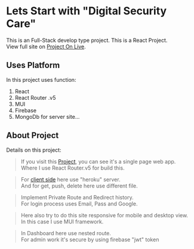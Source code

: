 # Lets Start with "Digital Security Care"

This is an Full-Stack develop type project. This is a React Project.\
View full site on [Project On Live]().

## Uses Platform

In this project uses function:
1. React
2. React Router .v5
3. MUI
4. Firebase
5. MongoDb for server site...

## About Project

Details on this project:

> If you visit this [Project](), you can see it's a single page web app.\
  Where I use React Router.v5 for build this.

> For [client side]() here use "heroku" server.\
  And for get, push, delete here use different file.

> Implement Private Route and Redirect history.\
  For login process uses Email, Pass and Google.

> Here also try to do this site responsive for mobile and desktop view.\
  In this case I use MUI framework.

> In Dashboard here use nested route.\
  For admin work it's secure by using firebase "jwt" token
